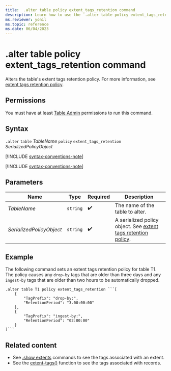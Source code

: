 ```yaml
---
title:  .alter table policy extent_tags_retention command
description: Learn how to use the `.alter table policy extent_tags_retention` command to alter the table's extent tag retention policy.
ms.reviewer: yonil
ms.topic: reference
ms.date: 06/04/2023
---
```

# .alter table policy extent_tags_retention command

Alters the table's extent tags retention policy. For more information, see [extent tags retention policy](extent-tags-retention-policy.md).

## Permissions

You must have at least [Table Admin](access-control/role-based-access-control.md) permissions to run this command.

## Syntax

`.alter` `table` *TableName* `policy` `extent_tags_retention` *SerializedPolicyObject*

[!INCLUDE [syntax-conventions-note](../includes/syntax-conventions-note.md)]

[!INCLUDE [syntax-conventions-note](../includes/syntax-conventions-note.md)]

## Parameters

|Name|Type|Required|Description|
|--|--|--|--|
| *TableName* | `string` |  :heavy_check_mark: | The name of the table to alter.|
| *SerializedPolicyObject* | `string` |  :heavy_check_mark: | A serialized policy object. See [extent tags retention policy](extent-tags-retention-policy.md).|

## Example

The following command sets an extent tags retention policy for table T1. The policy causes any `drop-by` tags that are older than three days and any `ingest-by` tags that are older than two hours to be automatically dropped.

~~~kusto
.alter table T1 policy extent_tags_retention ```[
	{
		"TagPrefix": "drop-by:",
		"RetentionPeriod": "3.00:00:00"
	},
	{
		"TagPrefix": "ingest-by:",
		"RetentionPeriod": "02:00:00"
	}
]```
~~~

## Related content

- See [.show extents](show-extents.md)
commands to see the tags associated with an extent.
- See the [extent-tags()](../query/extent-tags-function.md) 
function to see the tags associated with records.
